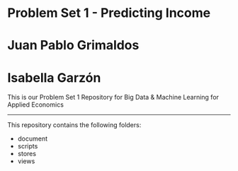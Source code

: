 # Problem Set 1 - Predicting Income 
# Juan Pablo Grimaldos 
# Isabella Garzón 

This is our Problem Set 1 Repository for Big Data & Machine Learning for Applied Economics

---

This repository contains the following folders: 

- document
- scripts
- stores
- views 



